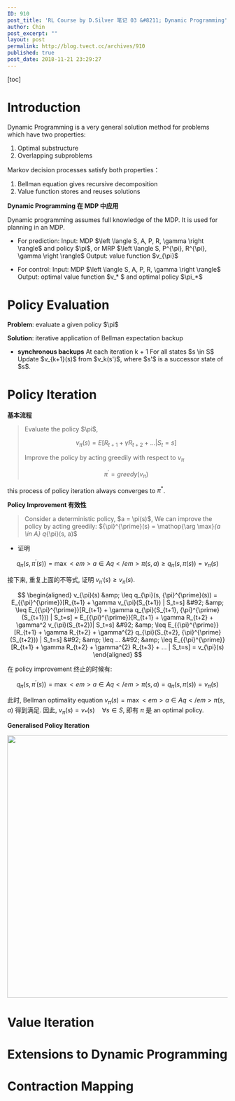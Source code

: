 ```yaml
---
ID: 910
post_title: 'RL Course by D.Silver 笔记 03 &#8211; Dynamic Programming'
author: Chin
post_excerpt: ""
layout: post
permalink: http://blog.tvect.cc/archives/910
published: true
post_date: 2018-11-21 23:29:27
---
```

[toc]

<!--more-->

<h1>Introduction</h1>

Dynamic Programming is a very general solution method for problems which have two properties:
1. Optimal substructure
2. Overlapping subproblems

Markov decision processes satisfy both properties：
1. Bellman equation gives recursive decomposition
2. Value function stores and reuses solutions

<strong>Dynamic Programming 在 MDP 中应用</strong>

Dynamic programming assumes full knowledge of the MDP. It is used for planning in an MDP.

<ul>
<li>For prediction:
Input: MDP $\left \langle S, A, P, R, \gamma \right \rangle$ and policy $\pi$, or MRP $\left \langle S, P^{\pi}, R^{\pi}, \gamma \right \rangle$
Output: value function $v_{\pi}$</p></li>
<li><p>For control:
Input: MDP $\left \langle S, A, P, R, \gamma \right \rangle$
Output: optimal value function $v_* $ and optimal policy $\pi_*$</p></li>
</ul>

<h1>Policy Evaluation</h1>

<p><strong>Problem</strong>: evaluate a given policy $\pi$

<strong>Solution</strong>: iterative application of Bellman expectation backup

<ul>
<li><strong>synchronous backups</strong>
At each iteration k + 1
For all states $s \in S$
Update $v_{k+1}(s)$ from $v_k(s')$, where $s'$ is a successor state of $s$.</li>
</ul>

<h1>Policy Iteration</h1>

<strong>基本流程</strong>

<blockquote>
  Evaluate the policy $\pi$,
  
  $$v_\pi(s) = E[R_{t+1} + \gamma R_{t+2} + ... | S_t=s]$$
  
  Improve the policy by acting greedily with respect to $v_\pi$
  
  $$ {\pi}^{\prime} = greedy(v_{\pi})$$
</blockquote>

this process of policy iteration always converges to $\pi^{*}$.

<strong>Policy Improvement 有效性</strong>

<blockquote>
  Consider a deterministic policy, $a = \pi(s)$, We can improve the policy by acting greedily: ${\pi}^{\prime}(s) = \mathop{\arg \max}<em>{a \in A} q</em>{\pi}(s, a)$
</blockquote>

<ul>
<li>证明</li>
</ul>

$$
q_{\pi}(s, {\pi}^{\prime}(s)) = \mathop{\max}<em>{a \in A} q</em>{\pi}(s,a) \geq q_{\pi}(s, \pi(s)) = v_{\pi}(s)
$$

接下来, 重复上面的不等式, 证明 $v_{{\pi}^{\prime}}(s) \geq v_\pi(s)$.

$$
\begin{aligned}
v_{\pi}(s) &amp; \leq q_{\pi}(s, {\pi}^{\prime}(s)) = E_{{\pi}^{\prime}}[R_{t+1} + \gamma v_{\pi}(S_{t+1}) | S_t=s] &#92;
&amp; \leq E_{{\pi}^{\prime}}[R_{t+1} + \gamma q_{\pi}(S_{t+1}, {\pi}^{\prime}(S_{t+1})) | S_t=s] = E_{{\pi}^{\prime}}[R_{t+1} + \gamma R_{t+2} + \gamma^2 v_{\pi}(S_{t+2})| S_t=s] &#92;
&amp; \leq E_{{\pi}^{\prime}}[R_{t+1} + \gamma R_{t+2} + \gamma^{2} q_{\pi}(S_{t+2}, {\pi}^{\prime}(S_{t+2})) | S_t=s] &#92;
&amp; \leq ... &#92;
&amp; \leq E_{{\pi}^{\prime}} [R_{t+1} + \gamma R_{t+2} + \gamma^{2} R_{t+3} + ... | S_t=s] = v_{\pi}(s)
\end{aligned}
$$

在 policy improvement 终止的时候有:

$$
q_{\pi}(s, {\pi}^{\prime}(s)) = \mathop{\max}<em>{a \in A} q</em>{\pi}(s,a) = q_{\pi}(s, \pi(s)) = v_{\pi}(s)
$$

此时, Bellman optimality equation $v_{\pi}(s)=\mathop{\max}<em>{a \in A} q</em>{\pi}(s,a)$ 得到满足.
因此, $v_{\pi}(s) = v_*(s) \quad \forall s \in S$, 即有 $\pi$ 是 an optimal policy.

<strong>Generalised Policy Iteration</strong>

<img src="https://i.loli.net/2018/11/25/5bfa58e2e1b45.png" width="600" align=center />

<h1>Value Iteration</h1>

<h1>Extensions to Dynamic Programming</h1>

<h1>Contraction Mapping</h1>